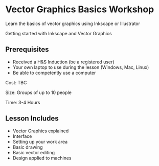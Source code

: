 # Vector Graphics Basics Workshop
Learn the basics of vector graphics using Inkscape or Illustrator

Getting started with Inkscape and Vector Graphics

## Prerequisites 
* Received a H&S Induction (be a registered user)
* Your own laptop to use during the lesson (Windows, Mac, Linux)
* Be able to competently use a computer

Cost: TBC

Size: Groups of up to 10 people

Time: 3-4 Hours

## Lesson Includes
* Vector Graphics explained
* Interface
* Setting up your work area
* Basic drawing
* Basic vector editing
* Design applied to machines

